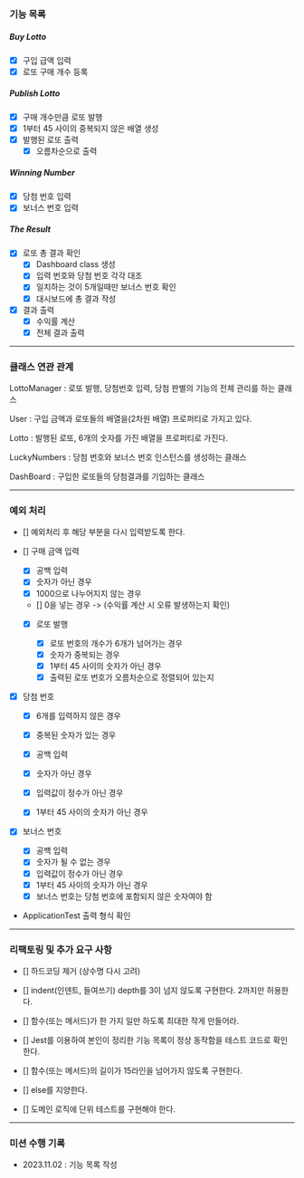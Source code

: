 ### 기능 목록

##### Buy Lotto

- [x] 구입 급액 입력
- [x] 로또 구매 개수 등록

##### Publish Lotto

- [x] 구매 개수만큼 로또 발행
- [x] 1부터 45 사이의 중복되지 않은 배열 생성
- [x] 발행된 로또 출력
  - [x] 오름차순으로 출력

##### Winning Number

- [x] 당첨 번호 입력
- [x] 보너스 번호 입력

##### The Result

- [x] 로또 총 결과 확인
  - [x] Dashboard class 생성
  - [x] 입력 번호와 당첨 번호 각각 대조
  - [x] 일치하는 것이 5개일때만 보너스 번호 확인
  - [x] 대시보드에 총 결과 작성
- [x] 결과 출력
  - [x] 수익률 계산
  - [x] 전체 결과 출력

---

### 클래스 연관 관계

LottoManager : 로또 발행, 당첨번호 입력, 당첨 판별의 기능의 전체 관리를 하는 클래스

User : 구입 금액과 로또들의 배열을(2차원 배열) 프로퍼티로 가지고 있다.

Lotto : 발행된 로또, 6개의 숫자를 가진 배열을 프로퍼티로 가진다.

LuckyNumbers : 당첨 번호와 보너스 번호 인스턴스를 생성하는 클래스

DashBoard : 구입한 로또들의 당첨결과를 기입하는 클래스

---

### 예외 처리

- [] 예외처리 후 해당 부분을 다시 입력받도록 한다.

- [] 구매 금액 입력

  - [x] 공백 입력
  - [x] 숫자가 아닌 경우
  - [x] 1000으로 나누어지지 않는 경우
  - [] 0을 넣는 경우 -> (수익률 계산 시 오류 발생하는지 확인)

  - [x] 로또 발행

    - [x] 로또 번호의 개수가 6개가 넘어가는 경우
    - [x] 숫자가 중복되는 경우
    - [x] 1부터 45 사이의 숫자가 아닌 경우
    - [x] 출력된 로또 번호가 오름차순으로 정렬되어 있는지

- [x] 당첨 번호

  - [x] 6개를 입력하지 않은 경우
  - [x] 중복된 숫자가 있는 경우

  - [x] 공백 입력
  - [x] 숫자가 아닌 경우
  - [x] 입력값이 정수가 아닌 경우
  - [x] 1부터 45 사이의 숫자가 아닌 경우

- [x] 보너스 번호

  - [x] 공백 입력
  - [x] 숫자가 될 수 없는 경우
  - [x] 입력값이 정수가 아닌 경우
  - [x] 1부터 45 사이의 숫자가 아닌 경우
  - [x] 보너스 번호는 당첨 번호에 포함되지 않은 숫자여야 함

- ApplicationTest 출력 형식 확인

---

### 리팩토링 및 추가 요구 사항

- [] 하드코딩 제거 (상수명 다시 고려)
- [] indent(인덴트, 들여쓰기) depth를 3이 넘지 않도록 구현한다. 2까지만 허용한다.
- [] 함수(또는 메서드)가 한 가지 일만 하도록 최대한 작게 만들어라.
- [] Jest를 이용하여 본인이 정리한 기능 목록이 정상 동작함을 테스트 코드로 확인한다.

- [] 함수(또는 메서드)의 길이가 15라인을 넘어가지 않도록 구현한다.
- [] else를 지양한다.
- [] 도메인 로직에 단위 테스트를 구현해야 한다.

---

### 미션 수행 기록

- 2023.11.02 : 기능 목록 작성

